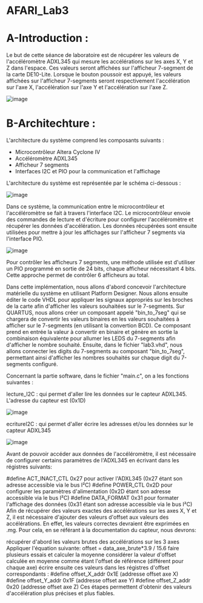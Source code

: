 # AFARI_Lab3

# A-Introduction :

Le but de cette séance de laboratoire est de récupérer les valeurs de l'accéléromètre ADXL345 qui mesure les accélérations sur les axes X, Y et Z dans l'espace. Ces valeurs seront affichées sur l'afficheur 7-segment de la carte DE10-Lite. Lorsque le bouton poussoir est appuyé, les valeurs affichées sur l'afficheur 7-segments seront respectivement l'accélération sur l'axe X, l'accélération sur l'axe Y et l'accélération sur l'axe Z.

![image](https://user-images.githubusercontent.com/121948245/213670538-dca6e627-c7ad-40e1-aa34-d5a9ee76c351.png)

# B-Architechture :

L'architecture du système comprend les composants suivants :

- Microcontrôleur Altera Cyclone IV
- Accéléromètre ADXL345
- Afficheur 7 segments
- Interfaces I2C et PIO pour la communication et l'affichage

L'architecture du système est représentée par le schéma ci-dessous :

![image](https://user-images.githubusercontent.com/121948245/213670611-3511e8fd-874e-4072-91b2-124336ad57b7.png)

Dans ce système, la communication entre le microcontrôleur et l'accéléromètre se fait à travers l'interface I2C. Le microcontrôleur envoie des commandes de lecture et d'écriture pour configurer l'accéléromètre et récupérer les données d'accélération. Les données récupérées sont ensuite utilisées pour mettre à jour les affichages sur l'afficheur 7 segments via l'interface PIO.

![image](https://user-images.githubusercontent.com/121948245/213673064-764ef6c2-6264-4014-930e-96c581a78694.png)

Pour contrôler les afficheurs 7 segments, une méthode utilisée est d'utiliser un PIO programmé en sortie de 24 bits, chaque afficheur nécessitant 4 bits. Cette approche permet de contrôler 6 afficheurs au total.

Dans cette implémentation, nous allons d'abord concevoir l'architecture matérielle du système en utilisant Platform Designer. Nous allons ensuite éditer le code VHDL pour appliquer les signaux appropriés sur les broches de la carte afin d'afficher les valeurs souhaitées sur le 7-segments. Sur QUARTUS, nous allons créer un composant appelé "bin_to_7seg" qui se chargera de convertir les valeurs binaires en les valeurs souhaitées à afficher sur le 7-segments (en utilisant la convertion BCD). Ce composant prend en entrée la valeur à convertir en binaire et génère en sortie la combinaison équivalente pour allumer les LEDS du 7-segments afin d'afficher le nombre souhaité. Ensuite, dans le fichier "lab3.vhd", nous allons connecter les digits du 7-segments au composant "bin_to_7seg", permettant ainsi d'afficher les nombres souhaités sur chaque digit du 7-segments configuré. 

Concernant la partie software, dans le fichier "main.c", on a les fonctions suivantes :

lecture_I2C : qui permet d'aller lire les données sur le capteur ADXL345. L'adresse du capteur est (0x1D)

![image](https://user-images.githubusercontent.com/121948245/213673720-8a657793-ccfb-43ef-97dc-7c83627caffe.png)

ecritureI2C : qui permet d'aller écrire les adresses et/ou les données sur le capteur ADXL345

![image](https://user-images.githubusercontent.com/121948245/213673771-9343993a-b882-4145-a034-7767e022ab34.png)

Avant de pouvoir accéder aux données de l'accéléromètre, il est nécessaire de configurer certains paramètres de l'ADXL345 en écrivant dans les régistres suivants:

#define ACT_INACT_CTL 0x27 pour activer l'ADXL345 (0x27 étant son adresse accessible via le bus I²C)
#define POWER_CTL 0x2D pour configurer les paramètres d'alimentation (0x2D étant son adresse accessible via le bus I²C)
#define DATA_FORMAT 0x31 pour formater l'affichage des données (0x31 étant son adresse accessible via le bus I²C)
Afin de récupérer des valeurs exactes des accélérations sur les axes X, Y et Z, il est nécessaire d'ajouter des valeurs d'offset aux valeurs des accélérations. En effet, les valeurs correctes devraient être exprimées en .mg. Pour cela, en se référant à la documentation du capteur, nous devrons:

récupérer d'abord les valeurs brutes des accélérations sur les 3 axes
Appliquer l'équation suivante: offset = data_axe_brute*3.9 / 15.6
faire plusieurs essais et calculer la moyenne
considérer la valeur d'offset calculée en moyenne comme étant l'offset de référence (différent pour chaque axe)
écrire ensuite ces valeurs dans les régistres d'offset correspondants :
#define offset_X_addr 0x1E (addresse offset axe X)
#define offset_Y_addr 0x1F (addresse offset axe Y)
#define offset_Z_addr 0x20 (addresse offset axe Z)
Ces étapes permettent d'obtenir des valeurs d'accélération plus précises et plus fiables.

